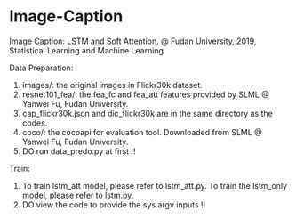 # Image-Caption
Image Caption: LSTM and Soft Attention, @ Fudan University, 2019, Statistical Learning and Machine Learning

Data Preparation:
1. images/: the original images in Flickr30k dataset.
2. resnet101_fea/: the fea_fc and fea_att features provided by SLML @ Yanwei Fu, Fudan University.
3. cap_flickr30k.json and dic_flickr30k are in the same directory as the codes.
4. coco/: the cocoapi for evaluation tool. Downloaded from SLML @ Yanwei Fu, Fudan University.
5. DO run data_predo.py at first !!

Train:
1. To train lstm_att model, please refer to lstm_att.py. To train the lstm_only model, please refer to lstm.py.
2. DO view the code to provide the sys.argv inputs !!
